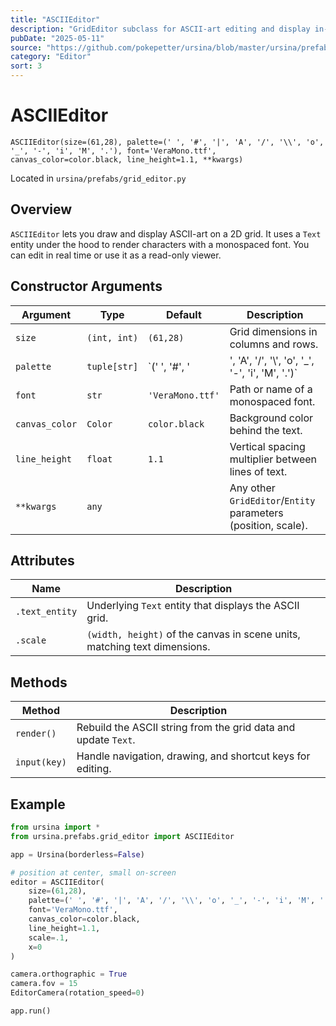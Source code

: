 ```yaml
---
title: "ASCIIEditor"
description: "GridEditor subclass for ASCII-art editing and display in-engine."
pubDate: "2025-05-11"
source: "https://github.com/pokepetter/ursina/blob/master/ursina/prefabs/grid_editor.py"
category: "Editor"
sort: 3
---
```


# ASCIIEditor

`ASCIIEditor(size=(61,28), palette=(' ', '#', '|', 'A', '/', '\\', 'o', '_', '-', 'i', 'M', '.'), font='VeraMono.ttf', canvas_color=color.black, line_height=1.1, **kwargs)`

Located in `ursina/prefabs/grid_editor.py`

## Overview

`ASCIIEditor` lets you draw and display ASCII-art on a 2D grid. It uses a `Text` entity under the hood to render characters with a monospaced font. You can edit in real time or use it as a read-only viewer.

## Constructor Arguments

| Argument      | Type            | Default                                                                                  | Description                                                    |
|---------------|-----------------|------------------------------------------------------------------------------------------|----------------------------------------------------------------|
| `size`        | `(int, int)`    | `(61,28)`                                                                                | Grid dimensions in columns and rows.                           |
| `palette`     | `tuple[str]`    | `(' ', '#', '|', 'A', '/', '\\', 'o', '_', '-', 'i', 'M', '.')`                          | Characters for each grid cell value.                           |
| `font`        | `str`           | `'VeraMono.ttf'`                                                                         | Path or name of a monospaced font.                             |
| `canvas_color`| `Color`         | `color.black`                                                                            | Background color behind the text.                              |
| `line_height` | `float`         | `1.1`                                                                                    | Vertical spacing multiplier between lines of text.             |
| `**kwargs`    | `any`           |                                                                                          | Any other `GridEditor`/`Entity` parameters (position, scale). |

## Attributes

| Name           | Description                                                   |
|----------------|---------------------------------------------------------------|
| `.text_entity` | Underlying `Text` entity that displays the ASCII grid.       |
| `.scale`       | `(width, height)` of the canvas in scene units, matching text dimensions. |

## Methods

| Method       | Description                                                          |
|--------------|----------------------------------------------------------------------|
| `render()`   | Rebuild the ASCII string from the grid data and update `Text`.       |
| `input(key)` | Handle navigation, drawing, and shortcut keys for editing.           |

## Example

```python
from ursina import *
from ursina.prefabs.grid_editor import ASCIIEditor

app = Ursina(borderless=False)

# position at center, small on-screen
editor = ASCIIEditor(
    size=(61,28),
    palette=(' ', '#', '|', 'A', '/', '\\', 'o', '_', '-', 'i', 'M', '.'),
    font='VeraMono.ttf',
    canvas_color=color.black,
    line_height=1.1,
    scale=.1,
    x=0
)

camera.orthographic = True
camera.fov = 15
EditorCamera(rotation_speed=0)

app.run()
```